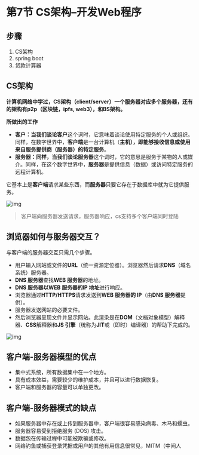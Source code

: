 
# 第7节 CS架构–开发Web程序


## 步骤

1. CS架构
2. spring boot
3. 贷款计算器


##  CS架构

**计算机网络中学过，CS架构（client/server）一个服务器对应多个服务器，还有的架构有p2p（区块链，ipfs, web3），和BS架构。**

**所做出的工作**

- **客户：**当我们谈论**客户**这个词时，它意味着谈论使用特定服务的个人或组织。同样，在数字世界中，**客户端**是一台计算机（**主机），即能够接收信息或使用来自服务提供商（服务器）的特定服务**。
- **服务器：**同样，当我们谈论**服务器**这个词时，它的意思是服务于某物的人或媒介。同样，在这个数字世界中，**服务器**是提供信息（数据）或访问特定服务的远程计算机。

它基本上是**客户端**请求某些东西，而**服务器**只要它存在于数据库中就为它提供服务。

![img](http://sm.nsddd.top//typora/801.png?mail:3293172751@qq.com)

> 客户端向服务器发送请求，服务器响应，cs支持多个客户端同时登陆


## 浏览器如何与服务器交互？

与客户端的服务器交互只需几个步骤。

- 用户输入网站或文件的**URL**（统一资源定位器）。浏览器然后请求**DNS**（域名系统）服务器。
- **DNS 服务器**查找**WEB 服务器**的地址。
- **DNS 服务器以WEB 服务器的IP 地址**进行响应。
- 浏览器通过**HTTP/HTTPS**请求发送到**WEB 服务器的 IP**（由**DNS 服务器**提供）。
- 服务器发送网站的必要文件。
- 然后浏览器呈现文件并显示网站。此渲染是在**DOM**（文档对象模型）解释器、**CSS**解释器和**JS 引擎**（统称为**JIT**或（即时）编译器）的帮助下完成的。

![img](http://sm.nsddd.top//typora/8110.png?mail:3293172751@qq.com)



## 客户端-服务器模型的优点

- 集中式系统，所有数据集中在一个地方。
- 具有成本效益，需要较少的维护成本，并且可以进行数据恢复。
- 客户端和服务器的容量可以单独更改。



## 客户端-服务器模式的缺点

- 如果服务器中存在或上传到服务器中，客户端很容易感染病毒、木马和蠕虫。
- 服务器容易受到拒绝服务 (DOS) 攻击。
- 数据包在传输过程中可能被欺骗或修改。
- 网络钓鱼或捕获登录凭据或用户的其他有用信息很常见，MITM（中间人
